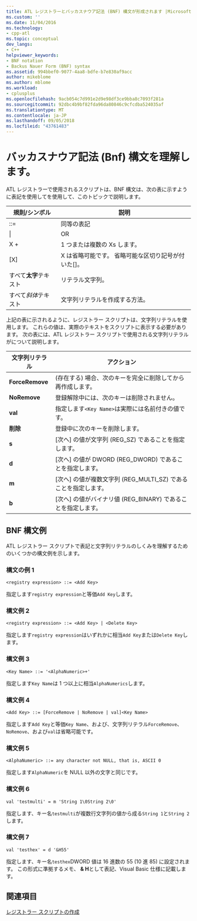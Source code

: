 ```yaml
---
title: ATL レジストラーとバッカスナウア記法 (BNF) 構文が形成されます |Microsoft Docs
ms.custom: ''
ms.date: 11/04/2016
ms.technology:
- cpp-atl
ms.topic: conceptual
dev_langs:
- C++
helpviewer_keywords:
- BNF notation
- Backus Nauer Form (BNF) syntax
ms.assetid: 994bbef0-9077-4aa8-bdfe-b7e830af9acc
author: mikeblome
ms.author: mblome
ms.workload:
- cplusplus
ms.openlocfilehash: 9acb054c7d991e2d9e98df3ce9bba8c7093f281a
ms.sourcegitcommit: 92dbc4b9bf82fda96da80846c9cfcdba524035af
ms.translationtype: MT
ms.contentlocale: ja-JP
ms.lasthandoff: 09/05/2018
ms.locfileid: "43761483"
---
```

# <a name="understanding-backus-nauer-form-bnf-syntax"></a>バッカスナウア記法 (Bnf) 構文を理解します。

ATL レジストラーで使用されるスクリプトは、BNF 構文は、次の表に示すように表記を使用してを使用して、このトピックで説明します。

|規則/シンボル|説明|
|------------------------|-------------|
|::=|同等の表記|
|&#124;|OR|
|X +|1 つまたは複数の Xs します。|
|[X]|X は省略可能です。 省略可能な区切り記号が付いた\[]。|
|すべて**太字**テキスト|リテラル文字列。|
|すべて*斜体*テキスト|文字列リテラルを作成する方法。|

上記の表に示されるように、レジストラー スクリプトは、文字列リテラルを使用します。 これらの値は、実際のテキストをスクリプトに表示する必要があります。 次の表には、ATL レジストラー スクリプトで使用される文字列リテラルがについて説明します。

|文字列リテラル|アクション|
|--------------------|------------|
|**ForceRemove**|(存在する) 場合、次のキーを完全に削除してから再作成します。|
|**NoRemove**|登録解除中には、次のキーは削除されません。|
|**val**|指定します`<Key Name>`は実際には名前付きの値です。|
|**削除**|登録中に次のキーを削除します。|
|**s**|[次へ] の値が文字列 (REG_SZ) であることを指定します。|
|**d**|[次へ] の値が DWORD (REG_DWORD) であることを指定します。|
|**m**|[次へ] の値が複数文字列 (REG_MULTI_SZ) であることを指定します。|
|**b**|[次へ] の値がバイナリ値 (REG_BINARY) であることを指定します。|

## <a name="bnf-syntax-examples"></a>BNF 構文例

ATL レジストラー スクリプトで表記と文字列リテラルのしくみを理解するためのいくつかの構文例を示します。

### <a name="syntax-example-1"></a>構文の例 1

```  
<registry expression> ::= <Add Key>  
```

指定します`registry expression`と等価`Add Key`します。

### <a name="syntax-example-2"></a>構文例 2

```  
<registry expression> ::= <Add Key> | <Delete Key>  
```

指定します`registry expression`はいずれかに相当`Add Key`または`Delete Key`します。

### <a name="syntax-example-3"></a>構文例 3

```  
<Key Name> ::= '<AlphaNumeric>+'  
```

指定します`Key Name`は 1 つ以上に相当`AlphaNumerics`します。

### <a name="syntax-example-4"></a>構文例 4

```  
<Add Key> ::= [ForceRemove | NoRemove | val]<Key Name>  
```

指定します`Add Key`と等価`Key Name`、および、文字列リテラル`ForceRemove`、 `NoRemove`、および`val`は省略可能です。

### <a name="syntax-example-5"></a>構文例 5

```  
<AlphaNumeric> ::= any character not NULL, that is, ASCII 0  
```

指定します`AlphaNumeric`を NULL 以外の文字と同じです。

### <a name="syntax-example-6"></a>構文例 6

```  
val 'testmulti' = m 'String 1\0String 2\0'  
```

指定します、キー名`testmulti`が複数行文字列の値から成る`String 1`と`String 2`します。

### <a name="syntax-example-7"></a>構文例 7

```  
val 'testhex' = d '&H55'  
```

指定します、キー名`testhex`DWORD 値は 16 進数の 55 (10 進 85) に設定されます。 この形式に準拠するメモ、 **& H**として表記、Visual Basic 仕様に記載します。

## <a name="see-also"></a>関連項目

[レジストラー スクリプトの作成](../atl/creating-registrar-scripts.md)

